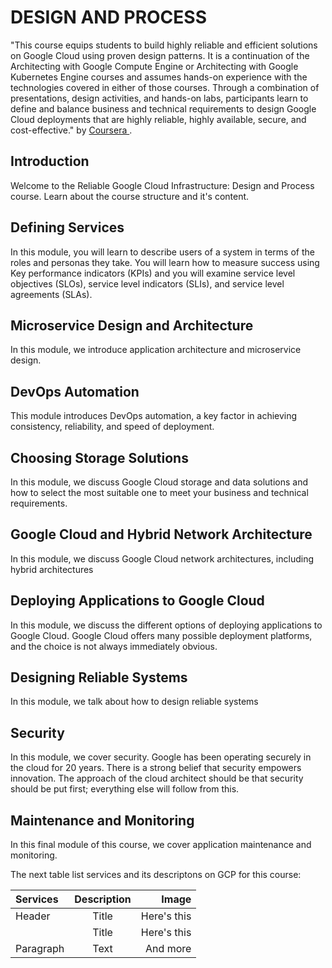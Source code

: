 # DESIGN AND PROCESS

"This course equips students to build highly reliable and efficient solutions on Google Cloud using proven design patterns. It is a continuation of the Architecting with Google Compute Engine or Architecting with Google Kubernetes Engine courses and assumes hands-on experience with the technologies covered in either of those courses. Through a combination of presentations, design activities, and hands-on labs, participants learn to define and balance business and technical requirements to design Google Cloud deployments that are highly reliable, highly available, secure, and cost-effective." by [ Coursera ](https://www.coursera.org).

## Introduction
Welcome to the Reliable Google Cloud Infrastructure: Design and Process course. Learn about the course structure and it's content.
## Defining Services
In this module, you will learn to describe users of a system in terms of the roles and personas they take. You will learn how to measure success using Key performance indicators (KPIs) and you will examine service level objectives (SLOs), service level indicators (SLIs), and service level agreements (SLAs).
## Microservice Design and Architecture
In this module, we introduce application architecture and microservice design.
## DevOps Automation
This module introduces DevOps automation, a key factor in achieving consistency, reliability, and speed of deployment.
## Choosing Storage Solutions
In this module, we discuss Google Cloud storage and data solutions and how to select the most suitable one to meet your business and technical requirements.
## Google Cloud and Hybrid Network Architecture
In this module, we discuss Google Cloud network architectures, including hybrid architectures
## Deploying Applications to Google Cloud
In this module, we discuss the different options of deploying applications to Google Cloud. Google Cloud offers many possible deployment platforms, and the choice is not always immediately obvious.
## Designing Reliable Systems
In this module, we talk about how to design reliable systems
## Security
In this module, we cover security. Google has been operating securely in the cloud for 20 years. There is a strong belief that security empowers innovation. The approach of the cloud architect should be that security should be put first; everything else will follow from this.
## Maintenance and Monitoring
In this final module of this course, we cover application maintenance and monitoring.


The next table list services and its descriptons on GCP for this course:

| Services      | Description | Image     |
| :---        |    :----:   |          ---: |
| Header      | Title       | Here's this   |
|             | Title       | Here's this   |
| Paragraph   | Text        | And more      |